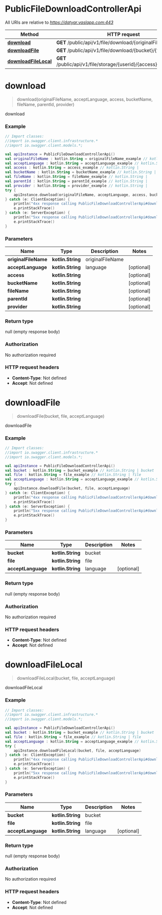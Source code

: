 # PublicFileDownloadControllerApi

All URIs are relative to *https://datyar.vaslapp.com:443*

Method | HTTP request | Description
------------- | ------------- | -------------
[**download**](PublicFileDownloadControllerApi.md#download) | **GET** /public/api/v1/file/download/{originalFileName} | download
[**downloadFile**](PublicFileDownloadControllerApi.md#downloadFile) | **GET** /public/api/v1/file/download/{bucket}/{file} | downloadFile
[**downloadFileLocal**](PublicFileDownloadControllerApi.md#downloadFileLocal) | **GET** /public/api/v1/file/storage/{userid}/{access}/{bucket}/{file} | downloadFileLocal

<a name="download"></a>
# **download**
> download(originalFileName, acceptLanguage, access, bucketName, fileName, parentId, provider)

download

### Example
```kotlin
// Import classes:
//import io.swagger.client.infrastructure.*
//import io.swagger.client.models.*;

val apiInstance = PublicFileDownloadControllerApi()
val originalFileName : kotlin.String = originalFileName_example // kotlin.String | originalFileName
val acceptLanguage : kotlin.String = acceptLanguage_example // kotlin.String | language
val access : kotlin.String = access_example // kotlin.String | 
val bucketName : kotlin.String = bucketName_example // kotlin.String | 
val fileName : kotlin.String = fileName_example // kotlin.String | 
val parentId : kotlin.String = parentId_example // kotlin.String | 
val provider : kotlin.String = provider_example // kotlin.String | 
try {
    apiInstance.download(originalFileName, acceptLanguage, access, bucketName, fileName, parentId, provider)
} catch (e: ClientException) {
    println("4xx response calling PublicFileDownloadControllerApi#download")
    e.printStackTrace()
} catch (e: ServerException) {
    println("5xx response calling PublicFileDownloadControllerApi#download")
    e.printStackTrace()
}
```

### Parameters

Name | Type | Description  | Notes
------------- | ------------- | ------------- | -------------
 **originalFileName** | **kotlin.String**| originalFileName |
 **acceptLanguage** | **kotlin.String**| language | [optional]
 **access** | **kotlin.String**|  | [optional]
 **bucketName** | **kotlin.String**|  | [optional]
 **fileName** | **kotlin.String**|  | [optional]
 **parentId** | **kotlin.String**|  | [optional]
 **provider** | **kotlin.String**|  | [optional]

### Return type

null (empty response body)

### Authorization

No authorization required

### HTTP request headers

 - **Content-Type**: Not defined
 - **Accept**: Not defined

<a name="downloadFile"></a>
# **downloadFile**
> downloadFile(bucket, file, acceptLanguage)

downloadFile

### Example
```kotlin
// Import classes:
//import io.swagger.client.infrastructure.*
//import io.swagger.client.models.*;

val apiInstance = PublicFileDownloadControllerApi()
val bucket : kotlin.String = bucket_example // kotlin.String | bucket
val file : kotlin.String = file_example // kotlin.String | file
val acceptLanguage : kotlin.String = acceptLanguage_example // kotlin.String | language
try {
    apiInstance.downloadFile(bucket, file, acceptLanguage)
} catch (e: ClientException) {
    println("4xx response calling PublicFileDownloadControllerApi#downloadFile")
    e.printStackTrace()
} catch (e: ServerException) {
    println("5xx response calling PublicFileDownloadControllerApi#downloadFile")
    e.printStackTrace()
}
```

### Parameters

Name | Type | Description  | Notes
------------- | ------------- | ------------- | -------------
 **bucket** | **kotlin.String**| bucket |
 **file** | **kotlin.String**| file |
 **acceptLanguage** | **kotlin.String**| language | [optional]

### Return type

null (empty response body)

### Authorization

No authorization required

### HTTP request headers

 - **Content-Type**: Not defined
 - **Accept**: Not defined

<a name="downloadFileLocal"></a>
# **downloadFileLocal**
> downloadFileLocal(bucket, file, acceptLanguage)

downloadFileLocal

### Example
```kotlin
// Import classes:
//import io.swagger.client.infrastructure.*
//import io.swagger.client.models.*;

val apiInstance = PublicFileDownloadControllerApi()
val bucket : kotlin.String = bucket_example // kotlin.String | bucket
val file : kotlin.String = file_example // kotlin.String | file
val acceptLanguage : kotlin.String = acceptLanguage_example // kotlin.String | language
try {
    apiInstance.downloadFileLocal(bucket, file, acceptLanguage)
} catch (e: ClientException) {
    println("4xx response calling PublicFileDownloadControllerApi#downloadFileLocal")
    e.printStackTrace()
} catch (e: ServerException) {
    println("5xx response calling PublicFileDownloadControllerApi#downloadFileLocal")
    e.printStackTrace()
}
```

### Parameters

Name | Type | Description  | Notes
------------- | ------------- | ------------- | -------------
 **bucket** | **kotlin.String**| bucket |
 **file** | **kotlin.String**| file |
 **acceptLanguage** | **kotlin.String**| language | [optional]

### Return type

null (empty response body)

### Authorization

No authorization required

### HTTP request headers

 - **Content-Type**: Not defined
 - **Accept**: Not defined

